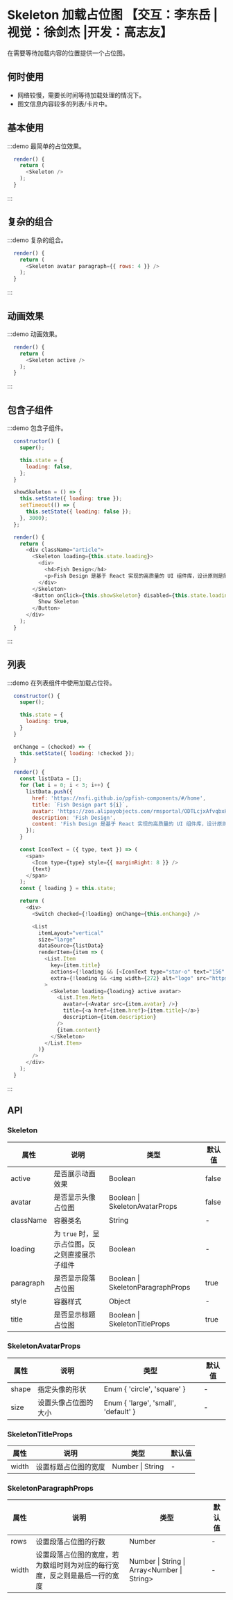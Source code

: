 # Skeleton 加载占位图 【交互：李东岳 |视觉：徐剑杰 |开发：高志友】

在需要等待加载内容的位置提供一个占位图。

## 何时使用

- 网络较慢，需要长时间等待加载处理的情况下。
- 图文信息内容较多的列表/卡片中。

## 基本使用

:::demo 最简单的占位效果。

```js
  render() {
    return (
      <Skeleton />
    );
  }
```
:::

## 复杂的组合

:::demo 复杂的组合。

```js
  render() {
    return (
      <Skeleton avatar paragraph={{ rows: 4 }} />
    );
  }
```
:::

## 动画效果

:::demo 动画效果。

```js
  render() {
    return (
      <Skeleton active />
    );
  }
```
:::

## 包含子组件

:::demo 包含子组件。

```js
  constructor() {
    super();

    this.state = {
      loading: false,
    };
  }

  showSkeleton = () => {
    this.setState({ loading: true });
    setTimeout(() => {
      this.setState({ loading: false });
    }, 3000);
  };

  render() {
    return (
      <div className="article">
        <Skeleton loading={this.state.loading}>
          <div>
            <h4>Fish Design</h4>
            <p>Fish Design 是基于 React 实现的高质量的 UI 组件库，设计原则是简洁、直接、优雅和适应性。</p>
          </div>
        </Skeleton>
        <Button onClick={this.showSkeleton} disabled={this.state.loading}>
          Show Skeleton
        </Button>
      </div>
    );
  }
```
:::

<style>
.article h4 {
  margin-bottom: 16px;
}
.article button {
  margin-top: 16px;
}
</style>

## 列表

:::demo 在列表组件中使用加载占位符。

```js
  constructor() {
    super();

    this.state = {
      loading: true,
    }
  }

  onChange = (checked) => {
    this.setState({ loading: !checked });
  }

  render() {
    const listData = [];
    for (let i = 0; i < 3; i++) {
      listData.push({
        href: 'https://nsfi.github.io/ppfish-components/#/home',
        title: `Fish Design part ${i}`,
        avatar: 'https://zos.alipayobjects.com/rmsportal/ODTLcjxAfvqbxHnVXCYX.png',
        description: 'Fish Design',
        content: 'Fish Design 是基于 React 实现的高质量的 UI 组件库，设计原则是简洁、直接、优雅和适应性。',
      });
    }

    const IconText = ({ type, text }) => (
      <span>
        <Icon type={type} style={{ marginRight: 8 }} />
        {text}
      </span>
    );
    const { loading } = this.state;

    return (
      <div>
        <Switch checked={!loading} onChange={this.onChange} />

        <List
          itemLayout="vertical"
          size="large"
          dataSource={listData}
          renderItem={item => (
            <List.Item
              key={item.title}
              actions={!loading && [<IconText type="star-o" text="156" />, <IconText type="like-o" text="156" />, <IconText type="message" text="2" />]}
              extra={!loading && <img width={272} alt="logo" src="https://gw.alipayobjects.com/zos/rmsportal/mqaQswcyDLcXyDKnZfES.png" />}
            >
              <Skeleton loading={loading} active avatar>
                <List.Item.Meta
                  avatar={<Avatar src={item.avatar} />}
                  title={<a href={item.href}>{item.title}</a>}
                  description={item.description}
                />
                {item.content}
              </Skeleton>
            </List.Item>
          )}
        />
      </div>
    );
  }
```
:::

<style>
.skeleton-demo {
  border: 1px solid #f4f4f4;
}
</style>


## API

### Skeleton

| 属性 | 说明 | 类型 | 默认值 |
| --- | --- | --- | --- |
| active | 是否展示动画效果 | Boolean | false |
| avatar | 是否显示头像占位图 | Boolean \| SkeletonAvatarProps | false |
| className | 容器类名 | String | - |
| loading | 为 `true` 时，显示占位图。反之则直接展示子组件 | Boolean | - |
| paragraph | 是否显示段落占位图 | Boolean \| SkeletonParagraphProps | true |
| style | 容器样式 | Object | - |
| title | 是否显示标题占位图 | Boolean \| SkeletonTitleProps | true |

### SkeletonAvatarProps

| 属性 | 说明 | 类型 | 默认值 |
| --- | --- | --- | --- |
| shape | 指定头像的形状 | Enum { 'circle', 'square' } | - |
| size | 设置头像占位图的大小 | Enum { 'large', 'small', 'default' } | - |

### SkeletonTitleProps

| 属性 | 说明 | 类型 | 默认值 |
| --- | --- | --- | --- |
| width | 设置标题占位图的宽度 | Number \| String | - |

### SkeletonParagraphProps

| 属性 | 说明 | 类型 | 默认值 |
| --- | --- | --- | --- |
| rows | 设置段落占位图的行数 | Number | - |
| width | 设置段落占位图的宽度，若为数组时则为对应的每行宽度，反之则是最后一行的宽度 | Number \| String \| Array<Number \| String> | - |
